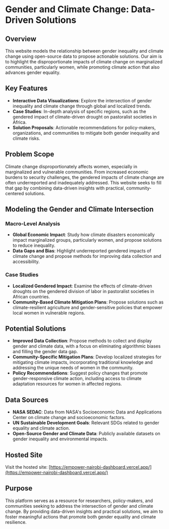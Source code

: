 Gender and Climate Change: Data-Driven Solutions
=============================================

Overview
--------

This website models the relationship between gender inequality and climate change using open-source data to propose actionable solutions. Our aim is to highlight the disproportionate impacts of climate change on marginalized communities, particularly women, while promoting climate action that also advances gender equality.

Key Features
-------------

* **Interactive Data Visualizations**: Explore the intersection of gender inequality and climate change through global and localized trends.
* **Case Studies**: In-depth analysis of specific regions, such as the gendered impact of climate-driven drought on pastoralist societies in Africa.
* **Solution Proposals**: Actionable recommendations for policy-makers, organizations, and communities to mitigate both gender inequality and climate risks.

Problem Scope
-------------

Climate change disproportionately affects women, especially in marginalized and vulnerable communities. From increased economic burdens to security challenges, the gendered impacts of climate change are often underreported and inadequately addressed. This website seeks to fill that gap by combining data-driven insights with practical, community-centered solutions.

Modeling the Gender and Climate Intersection
-----------------------------------------

### Macro-Level Analysis

* **Global Economic Impact**: Study how climate disasters economically impact marginalized groups, particularly women, and propose solutions to reduce inequality.
* **Data Gaps and Bias**: Highlight underreported gendered impacts of climate change and propose methods for improving data collection and accessibility.

### Case Studies

* **Localized Gendered Impact**: Examine the effects of climate-driven droughts on the gendered division of labor in pastoralist societies in African countries.
* **Community-Based Climate Mitigation Plans**: Propose solutions such as climate-resilient agriculture and gender-sensitive policies that empower local women in vulnerable regions.

Potential Solutions
-------------------

* **Improved Data Collection**: Propose methods to collect and display gender and climate data, with a focus on eliminating algorithmic biases and filling the gender data gap.
* **Community-Specific Mitigation Plans**: Develop localized strategies for mitigating climate impacts, incorporating traditional knowledge and addressing the unique needs of women in the community.
* **Policy Recommendations**: Suggest policy changes that promote gender-responsive climate action, including access to climate adaptation resources for women in affected regions.

Data Sources
------------

* **NASA SEDAC**: Data from NASA's Socioeconomic Data and Applications Center on climate change and socioeconomic factors.
* **UN Sustainable Development Goals**: Relevant SDGs related to gender equality and climate action.
* **Open-Source Gender and Climate Data**: Publicly available datasets on gender inequality and environmental impacts.

Hosted Site
------------

Visit the hosted site: [https://empower-nairobi-dashboard.vercel.app/](https://empower-nairobi-dashboard.vercel.app/)

Purpose
-------

This platform serves as a resource for researchers, policy-makers, and communities seeking to address the intersection of gender and climate change. By providing data-driven insights and practical solutions, we aim to foster meaningful actions that promote both gender equality and climate resilience.